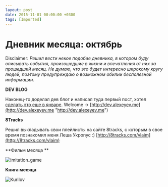 ```yaml
---
layout: post
date: 2015-11-01 00:00:00 +0300
tags: [Imported]
---
```

# Дневник месяца: октябрь

Disclaimer:
_Решил вести некое подобие дневника, в котором буду описывать события, произошедшие в жизни и впечатления от них за прошедший месяц. Не думаю, что это будет интересно широкому кругу людей, поэтому предупреждаю о возможном обилии бесполезной информации._

**DEV BLOG**

Наконец-то доделал дев блог и написал туда первый пост, хотел [сделать это еще в январе](https://blog.alexeyev.me/2015/02/diary-jan/ "Дневник месяца: январь"). Welcome -> [http://dev.alexeyev.me](http://dev.alexeyev.me "http://dev.alexeyev.me")

**8Tracks**

Решил выкладывать свои плейлисты на сайте 8tracks, c которым в свое время познакомил меня Леша Укропус :) [http://8tracks.com/vlaim](http://8tracks.com/vlaim)

**Фильм месяца **

![imitation_game](https://vlaim.s3.amazonaws.com/uploads/2015/11/imitation_game.jpg)

**Книга месяца**

![Kurilov](https://vlaim.s3.amazonaws.com/uploads/2015/11/Kurilov-760x1024.jpg)